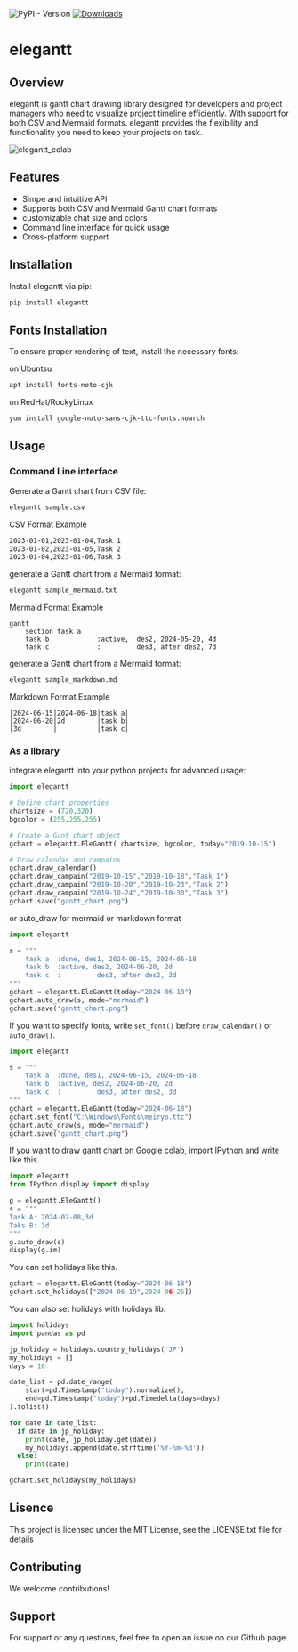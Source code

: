 ![PyPI - Version](https://img.shields.io/pypi/v/elegantt)
[![Downloads](https://static.pepy.tech/badge/elegantt)](https://pepy.tech/project/elegantt)


# elegantt

## Overview

elegantt is gantt chart drawing library designed for developers and project managers who need to visualize project timeline efficiently. With support for both CSV and Mermaid formats. elegantt provides the flexibility and functionality you need to keep your projects on task.

![elegantt_colab](https://github.com/usop4/github_actions_test/assets/44801/91b86c6b-30a4-42df-aedf-567957f8dabc)

## Features

- Simpe and intuitive API
- Supports both CSV and Mermaid Gantt chart formats
- customizable chat size and colors
- Command line interface for quick usage
- Cross-platform support

## Installation

Install elegantt via pip:
```sh
pip install elegantt
```

## Fonts Installation

To ensure proper rendering of text, install the necessary fonts:

on Ubuntsu
```sh
apt install fonts-noto-cjk
```

on RedHat/RockyLinux
```sh
yum install google-noto-sans-cjk-ttc-fonts.noarch
```

## Usage

### Command Line interface

Generate a Gantt chart from CSV file:

```sh
elegantt sample.csv
```

CSV Format Example

```txt
2023-01-01,2023-01-04,Task 1
2023-01-02,2023-01-05,Task 2
2023-01-04,2023-01-06,Task 3
```

generate a Gantt chart from a Mermaid format:

```sh
elegantt sample_mermaid.txt
```

Mermaid Format Example

```
gantt
    section task a
    task b            :active,  des2, 2024-05-20, 4d
    task c            :         des3, after des2, 7d
```

generate a Gantt chart from a Mermaid format:

```sh
elegantt sample_markdown.md
```

Markdown Format Example

```
|2024-06-15|2024-06-18|task a|
|2024-06-20|2d        |task b|
|3d        |          |task c|
```

### As a library

integrate elegantt into your python projects for advanced usage:

```py
import elegantt

# Define chart properties
chartsize = (720,320)
bgcolor = (255,255,255)

# Create a Gant chart object
gchart = elegantt.EleGantt( chartsize, bgcolor, today="2019-10-15")

# Draw calendar and campains
gchart.draw_calendar()
gchart.draw_campain("2019-10-15","2019-10-18","Task 1")
gchart.draw_campain("2019-10-20","2019-10-23","Task 2")
gchart.draw_campain("2019-10-24","2019-10-30","Task 3")
gchart.save("gantt_chart.png")
```

or auto_draw for mermaid or markdown format

```py
import elegantt

s = """
    task a  :done, des1, 2024-06-15, 2024-06-18
    task b  :active, des2, 2024-06-20, 2d
    task c  :         des3, after des2, 3d
"""
gchart = elegantt.EleGantt(today="2024-06-18")
gchart.auto_draw(s, mode="mermaid")
gchart.save("gantt_chart.png")
```

If you want to specify fonts, write `set_font()` before `draw_calendar()` or `auto_draw()`.

```py
import elegantt

s = """
    task a  :done, des1, 2024-06-15, 2024-06-18
    task b  :active, des2, 2024-06-20, 2d
    task c  :         des3, after des2, 3d
"""
gchart = elegantt.EleGantt(today="2024-06-18")
gchart.set_font("C:\Windows\Fonts\meiryo.ttc")
gchart.auto_draw(s, mode="mermaid")
gchart.save("gantt_chart.png")
```

If you want to draw gantt chart on Google colab, import IPython and write like this.

```py
import elegantt
from IPython.display import display

g = elegantt.EleGantt()
s = """
Task A: 2024-07-08,3d
Taks B: 3d
"""
g.auto_draw(s)
display(g.im)
```

You can set holidays like this.

```py
gchart = elegantt.EleGantt(today="2024-06-18")
gchart.set_holidays(["2024-06-19",2024-06-25])
```

You can also set holidays with holidays lib.

```py
import holidays
import pandas as pd

jp_holiday = holidays.country_holidays('JP')
my_holidays = []
days = 10

date_list = pd.date_range(
    start=pd.Timestamp("today").normalize(),
    end=pd.Timestamp("today")+pd.Timedelta(days=days)
).tolist()

for date in date_list:
  if date in jp_holiday:
    print(date, jp_holiday.get(date))
    my_holidays.append(date.strftime('%Y-%m-%d'))
  else:
    print(date)

gchart.set_holidays(my_holidays)
```


## Lisence

This project is licensed under the MIT License, see the LICENSE.txt file for details

## Contributing

We welcome contributions!

## Support

For support or any questions, feel free to open an issue on our Github page.



